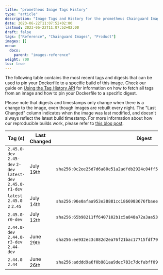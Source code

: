 ```yaml
---
title: "prometheus Image Tags History"
type: "article"
description: "Image Tags and History for the prometheus Chainguard Image"
date: 2023-06-22T11:07:52+02:00
lastmod: 2023-06-22T11:07:52+02:00
draft: false
tags: ["Reference", "Chainguard Images", "Product"]
images: []
menu:
  docs:
    parent: "images-reference"
weight: 700
toc: true
---
```


The following table contains the most recent tags and digests that can be used to pin your Dockerfile to a specific build of this image. Check our guide on [Using the Tag History API](/chainguard/chainguard-images/using-the-tag-history-api/) for information on how to fetch all tags from an image and how to pin your Dockerfile to a specific digest.

Please note that digests and timestamps only change when there is a change to the image, even though images are rebuilt every night. The "Last Changed" column indicates when the image was last modified, and doesn't always reflect the latest build timestamp. For more information about how our reproducible builds work, please refer to [this blog post](https://www.chainguard.dev/unchained/reproducing-chainguards-reproducible-image-builds).

| Tag (s)                                                       | Last Changed | Digest                                                                    |
|---------------------------------------------------------------|--------------|---------------------------------------------------------------------------|
|  `2.45.0-dev` `2.45-dev` `2-dev` `latest-dev` `2.45.0-r1-dev` | July 19th    | `sha256:0c2ee25d7d6a80e51a2adfdb2924c04ff58d19b1abd296d9d3fa3605c6ab283d` |
|  `latest` `2.45.0` `2` `2.45`                                 | July 14th    | `sha256:90e0afaa953e38881cc1866983676fbaee008a1b5bd5751f7f40c01a7137cd47` |
|  `2.45.0-r0-dev`                                              | July 12th    | `sha256:65b98211ff6407102b1c5a848a72a3aa531664603126355676ab77a043885ff9` |
|  `2.44.0-dev` `2.44.0-r3-dev` `2.44-dev`                      | June 29th    | `sha256:ee932ec3c082d2ea76f21bac17715fdf796b2237c2178270b707e73bf80d9213` |
|  `2.44.0` `2.44`                                              | June 26th    | `sha256:adddd9a6f0b881aa9dec783c7dcfabff0958079b9cb5862da2e97bd2dea28f93` |
